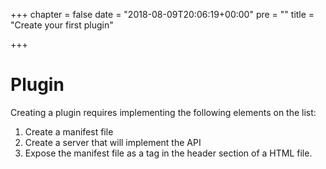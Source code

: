 +++
chapter = false
date = "2018-08-09T20:06:19+00:00"
pre = ""
title = "Create your first plugin"

+++
# Plugin

Creating a plugin requires implementing the following elements on the list:

1. Create a manifest file
2. Create a server that will implement the API
3. Expose the manifest file as a tag in the header section of a HTML file.